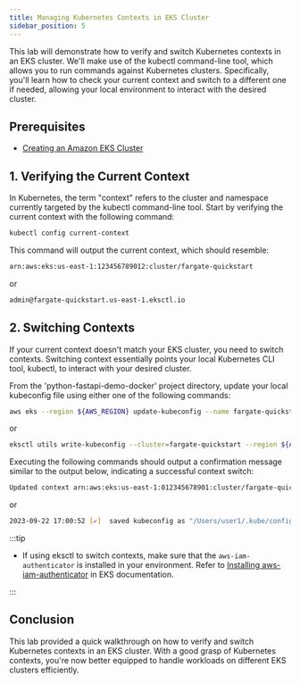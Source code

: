 ```yaml
---
title: Managing Kubernetes Contexts in EKS Cluster
sidebar_position: 5
---
```

This lab will demonstrate how to verify and switch Kubernetes contexts in an EKS cluster. We'll make use of the kubectl command-line tool, which allows you to run commands against Kubernetes clusters. Specifically, you'll learn how to check your current context and switch to a different one if needed, allowing your local environment to interact with the desired cluster.

## Prerequisites

- [Creating an Amazon EKS Cluster](./Create-Cluster.md)

## 1. Verifying the Current Context

In Kubernetes, the term "context" refers to the cluster and namespace currently targeted by the kubectl command-line tool. Start by verifying the current context with the following command:

```bash
kubectl config current-context
```

This command will output the current context, which should resemble:

```bash
arn:aws:eks:us-east-1:123456789012:cluster/fargate-quickstart
```
or
```bash
admin@fargate-quickstart.us-east-1.eksctl.io
```

## 2. Switching Contexts

If your current context doesn't match your EKS cluster, you need to switch contexts. Switching context essentially points your local Kubernetes CLI tool, kubectl, to interact with your desired cluster.

From the 'python-fastapi-demo-docker' project directory, update your local kubeconfig file using either one of the following commands:

```bash
aws eks --region ${AWS_REGION} update-kubeconfig --name fargate-quickstart
```
or
```bash
eksctl utils write-kubeconfig --cluster=fargate-quickstart --region ${AWS_REGION}
```

Executing the following commands should output a confirmation message similar to the output below, indicating a successful context switch:

```bash
Updated context arn:aws:eks:us-east-1:012345678901:cluster/fargate-quickstart in /Users/frank/.kube/config
```
or
```bash
2023-09-22 17:00:52 [✔]  saved kubeconfig as "/Users/user1/.kube/config"
```

:::tip

- If using eksctl to switch contexts, make sure that the `aws-iam-authenticator` is installed in your environment. Refer to [Installing aws-iam-authenticator](https://docs.aws.amazon.com/eks/latest/userguide/install-aws-iam-authenticator.html) in EKS documentation.

:::  

## Conclusion

This lab provided a quick walkthrough on how to verify and switch Kubernetes contexts in an EKS cluster. With a good grasp of Kubernetes contexts, you're now better equipped to handle workloads on different EKS clusters efficiently.